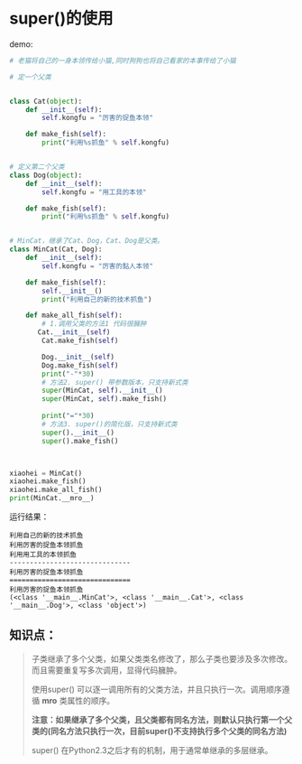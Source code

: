 # super()的使用

demo:

```python
# 老猫将自己的一身本领传给小猫,同时狗狗也将自己看家的本事传给了小猫

# 定一个父类


class Cat(object):
    def __init__(self):
        self.kongfu = "厉害的捉鱼本领"

    def make_fish(self):
        print("利用%s抓鱼" % self.kongfu)


# 定义第二个父类
class Dog(object):
    def __init__(self):
        self.kongfu = "用工具的本领"

    def make_fish(self):
        print("利用%s抓鱼" % self.kongfu)


# MinCat，继承了Cat、Dog，Cat、Dog是父类。
class MinCat(Cat, Dog):
    def __init__(self):
        self.kongfu = "厉害的黏人本领"

    def make_fish(self):
        self.__init__()
        print("利用自己的新的技术抓鱼")

    def make_all_fish(self):
        # 1.调用父类的方法1 代码很臃肿
       Cat.__init__(self)
        Cat.make_fish(self)

        Dog.__init__(self)
        Dog.make_fish(self)
        print("-"*30)
        # 方法2. super() 带参数版本，只支持新式类
        super(MinCat, self).__init__()
        super(MinCat, self).make_fish()
        
        print("="*30)
        # 方法3. super()的简化版，只支持新式类
        super().__init__()
        super().make_fish()



xiaohei = MinCat()
xiaohei.make_fish()
xiaohei.make_all_fish()
print(MinCat.__mro__)
```

运行结果：

```
利用自己的新的技术抓鱼
利用厉害的捉鱼本领抓鱼
利用用工具的本领抓鱼
------------------------------
利用厉害的捉鱼本领抓鱼
==============================
利用厉害的捉鱼本领抓鱼
(<class '__main__.MinCat'>, <class '__main__.Cat'>, <class '__main__.Dog'>, <class 'object'>)
```

## 知识点：

> 子类继承了多个父类，如果父类类名修改了，那么子类也要涉及多次修改。而且需要重复写多次调用，显得代码臃肿。
>
> 使用super() 可以逐一调用所有的父类方法，并且只执行一次。调用顺序遵循 **mro** 类属性的顺序。
>
> **注意：如果继承了多个父类，且父类都有同名方法，则默认只执行第一个父类的(同名方法只执行一次，目前super()不支持执行多个父类的同名方法)**
>
> super() 在Python2.3之后才有的机制，用于通常单继承的多层继承。

